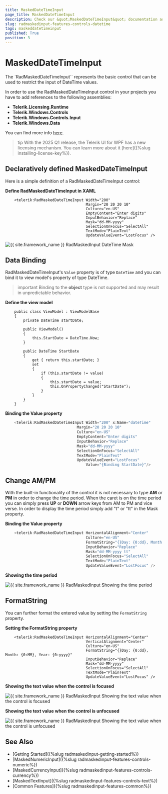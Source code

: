 ```yaml
---
title: MaskedDateTimeInput
page_title: MaskedDateTimeInput
description: Check our &quot;MaskedDateTimeInput&quot; documentation article for the RadMaskedInput {{ site.framework_name }} control.
slug: radmaskedinput-features-controls-datetime
tags: maskeddatetimeinput
published: True
position: 3
---
```


# MaskedDateTimeInput

The `RadMaskedDateTimeInput`` represents the basic control that can be used to restrict the input of DateTime values.

In order to use the RadMaskedDateTimeInput control in your projects you have to add references to the following assemblies:

* __Telerik.Licensing.Runtime__
* __Telerik.Windows.Controls__
* __Telerik.Windows.Controls.Input__
* __Telerik.Windows.Data__  

You can find more info [here](http://www.telerik.com/help/wpf/installation-installing-controls-dependencies-wpf.html).

>tip With the 2025 Q1 release, the Telerik UI for WPF has a new licensing mechanism. You can learn more about it [here]({%slug installing-license-key%}).

## Declaratively defined MaskedDateTimeInput

Here is a simple definition of a RadMaskedDateTimeInput control:

__Define RadMaskedDateTimeInput in XAML__
```XAML
	<telerik:RadMaskedDateTimeInput Width="200"
	                                Margin="20 20 20 10"
	                                Culture="en-US"
	                                EmptyContent="Enter digits"
	                                InputBehavior="Replace"
	                                Mask="dd-MM-yyyy"
	                                SelectionOnFocus="SelectAll"
	                                TextMode="PlainText"
	                                UpdateValueEvent="LostFocus" />
```

![{{ site.framework_name }} RadMaskedInput DateTime Mask](images/radmaskedinput_datetimeinput_default.png)

## Data Binding

RadMaskedDateTimeInput's `Value` property is of type `DateTime` and you can bind it to view model's property of type DateTime. 

>important Binding to the __object__ type is not supported and may result in unpredictable behavior.

__Define the view model__
```XAML
	public class ViewModel : ViewModelBase
	{
		private DateTime startDate;

		public ViewModel()
		{
			this.StartDate = DateTime.Now;
		}

		public DateTime StartDate
		{
			get { return this.startDate; }
			set
			{
				if (this.startDate != value)
				{
					this.startDate = value;
					this.OnPropertyChanged("StartDate");
				}
			}
		}
	}
```

__Binding the Value property__
```C#
	<telerik:RadMaskedDateTimeInput Width="200" x:Name="dateTime"
	                        	Margin="20 20 20 10"
	                        	Culture="en-US"
	                        	EmptyContent="Enter digits"
	                        	InputBehavior="Replace"
	                        	Mask="dd-MM-yyyy"
	                        	SelectionOnFocus="SelectAll"
	                        	TextMode="PlainText"                                    
	                        	UpdateValueEvent="LostFocus"
                            		Value="{Binding StartDate}"/>
```

## Change AM/PM

With the built-in functionality of the control it is not necessary to type __AM__ or __PM__ in order to change the time period. When the caret is on the time period you can simply press __UP__ or __DOWN__ arrow keys from AM to PM and vice verse. In order to display the time period simply add "t" or "tt" in the Mask property.

__Binding the Value property__
```C#
	<telerik:RadMaskedDateTimeInput HorizontalAlignment="Center" 
	                                Culture="en-US"
	                                FormatString="{}Day: {0:dd}, Month: {0:MM}, Year: {0:yyyy}, {0:tt}"
	                                InputBehavior="Replace"
	                                Mask="dd-MM-yyyy tt"
	                                SelectionOnFocus="SelectAll"
	                                TextMode="PlainText"
	                                UpdateValueEvent="LostFocus" />
```

__Showing the time period__

![{{ site.framework_name }} RadMaskedInput Showing the time period](images/radmaskedinput_datetimeinput_ampm.png)
 

## FormatString

You can further format the entered value by setting the `FormatString` property.

__Setting the FormatString property__
```XAML
	<telerik:RadMaskedDateTimeInput HorizontalAlignment="Center"
                                	VerticalAlignment="Center"
                            		Culture="en-US"
                            		FormatString="{}Day: {0:dd}, Month: {0:MM}, Year: {0:yyyy}"
                            		InputBehavior="Replace"
                            		Mask="dd-MM-yyyy"
                            		SelectionOnFocus="SelectAll"
                            		TextMode="PlainText"
                            		UpdateValueEvent="LostFocus" />
```

__Showing the text value when the control is focused__

![{{ site.framework_name }} RadMaskedInput Showing the text value when the control is focused](images/radmaskedinput_datetimeinput_format_string_focused.png)

__Showing the text value when the control is unfocused__

![{{ site.framework_name }} RadMaskedInput Showing the text value when the control is unfocused](images/radmaskedinput_datetimeinput_format_string_focused.png)

## See Also
 * [Getting Started]({%slug radmaskedinput-getting-started%})
 * [MaskedNumericInput]({%slug radmaskedinput-features-controls-numeric%})
 * [MaskedCurrencyInput]({%slug radmaskedinput-features-controls-currency%})
 * [MaskedTextInput]({%slug radmaskedinput-features-controls-text%})
 * [Common Features]({%slug radmaskedinput-features-common%})
